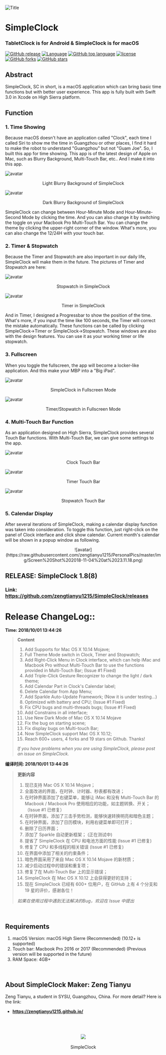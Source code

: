![Title](https://raw.githubusercontent.com/zengtianyu1215/SimpleClock/master/SamplePic/Screen%20Shot%202018-01-26%20at%2016.25.36-7.jpg)
# SimpleClock
### TabletClock is for Android & SimpleClock is for macOS
[![GitHub release](https://img.shields.io/github/release/zengtianyu1215/SimpleClock.svg)](https://github.com/zengtianyu1215/SimpleClock/releases)
[![Language](https://img.shields.io/badge/language-swift-orange.svg)](https://github.com/zengtianyu1215/SimpleClock)
[![GitHub top language](https://img.shields.io/github/languages/top/zengtianyu1215/SimpleClock.svg)](https://github.com/zengtianyu1215/SimpleClock)
[![license](https://img.shields.io/github/license/zengtianyu1215/SimpleClock.svg)]()
[![GitHub forks](https://img.shields.io/github/forks/zengtianyu1215/SimpleClock.svg?style=social&label=Fork&style=flat-square)]()
[![GitHub stars](https://img.shields.io/github/stars/zengtianyu1215/SimpleClock.svg?style=social&label=Stars&style=flat-square)]()
<br>

## Abstract

SimpleClock, SC in short, is a macOS application which can bring basic time functions but with better user experience. This app is fully built with Swift 3.0 in Xcode on High Sierra platform. 
<br>

## Function
### 1. Time Showing
Because macOS doesn't have an application called "Clock", each time I called Siri to show me the time in Guangzhou or other places, I find it hard to make the robot to understand "Guangzhou" but not "Guam Joe". So, I built this app for time showing.
This app is of the latest design of Apple on Mac, such as Blurry Background, Multi-Touch Bar, etc.. And I make it into this app.

![avatar](https://raw.githubusercontent.com/zengtianyu1215/SimpleClock/master/SamplePic/Screen%20Shot%202018-01-26%20at%2016.18.43.png)
<center>Light Blurry Background of SimpleClock</center>

![avatar](https://raw.githubusercontent.com/zengtianyu1215/SimpleClock/master/SamplePic/Screen%20Shot%202018-01-26%20at%2016.18.36.png)
<center>Dark Blurry Background of SimpleClock</center>

SimpleClock can change between Hour-Minute Mode and Hour-Minute-Second Mode by clicking the time. And you can also change it by switching the toggle on your Macbook Pro Multi-Touch Bar. You can change the theme by clicking the upper-right corner of the window. What's more, you can also change the 12/24H with your touch bar.

### 2. Timer & Stopwatch
Because the Timer and Stopwatch are also important in our daily life, SimpleClock will make them in the future. The pictures of Timer and Stopwatch are here:
<br>

![avatar](https://raw.githubusercontent.com/zengtianyu1215/SimpleClock/master/SamplePic/Screen%20Shot%202018-01-26%20at%2016.16.48.png)
<center>Stopwatch in SimpleClock</center>

![avatar](https://raw.githubusercontent.com/zengtianyu1215/SimpleClock/master/SamplePic/Screen%20Shot%202018-01-27%20at%2014.59.20.png)
<center>Timer in SimpleClock</center>

And in Timer, I designed a Progressbar to show the position of the time. What's more, if you input the time like 100 seconds, the Timer will correct the mistake automatically. 
These functions can be called by clicking SimpleClock->Timer or SimpleClock->Stopwatch. These windows are also with the design features. You can use it as your working timer or life stopwatch.
<br>

### 3. Fullscreen
When you toggle the fullscreen, the app will become a locker-like application. And this make your MBP into a "Big iPad".
<br>

![avatar](https://raw.githubusercontent.com/zengtianyu1215/SimpleClock/master/SamplePic/Screen%20Shot%202018-01-26%20at%2016.16.35-2.jpg)
<center>SimpleClock in Fullscreen Mode</center>

![avatar](https://raw.githubusercontent.com/zengtianyu1215/SimpleClock/master/SamplePic/Screen%20Shot%202018-01-26%20at%2016.16.56-4.jpg)
<center>Timer/Stopwatch in Fullscreen Mode</center>

### 4. Multi-Touch Bar Function
As an application designed on High Sierra, SimpleClock provides several Touch Bar functions. With Multi-Touch Bar, we can give some settings to the app. 
<br>

![avatar](https://raw.githubusercontent.com/zengtianyu1215/SimpleClock/master/SamplePic/Touch%20Bar%20Shot%202018-01-27%20at%2014.58.33.png)
<center>Clock Touch Bar</center>

![avatar](https://raw.githubusercontent.com/zengtianyu1215/SimpleClock/master/SamplePic/Touch%20Bar%20Shot%202018-01-27%20at%2014.59.05.png)
<center>Timer Touch Bar</center>

![avatar](https://raw.githubusercontent.com/zengtianyu1215/SimpleClock/master/SamplePic/Touch%20Bar%20Shot%202018-01-27%20at%2014.59.00.png)
<center>Stopwatch Touch Bar</center>

### 5. Calendar Display

After several iterations of SimpleClock, making a calendar display function was taken into consideration. To toggle this function, just right-click on the panel of Clock interface and click show calendar. Current month's calendar will be shown in a popup window as following.

<center>
![avatar](https://raw.githubusercontent.com/zengtianyu1215/PersonalPics/master/img/Screen%20Shot%202018-11-04%20at%2023.11.18.png)
</center>



## RELEASE: SimpleClock 1.8(8)

### Link: <https://github.com/zengtianyu1215/SimpleClock/releases>
# Release ChangeLog::

**Time: 2018/10/01 13:44:26**

>**Content**
>1. Add Supports for Mac OS X 10.14 Mojave;
>2. Full Theme Mode switch in Clock, Timer and Stopwatch;
>3. Add Right-Click Menu in Clock interface, which can help iMac and Macbook Pro without Multi-Touch Bar to use the functions provided in Multi-Touch Bar; (Issue #1 Fixed)
>4. Add Triple-Click Gesture Recognizer to change the light / dark theme;
>5. Add Calendar Part in Clock's Calendar label;
>6. Delete Calendar from App Menu;
>7. Add Sparkle Auto-Update Framework; (Now it is under testing...)
>8. Optimized with battery and CPU; (Issue #1 Fixed)
>9. Fix CPU bugs and multi-threads bugs; (Issue #1 Fixed)
>10. Add Constrains in all interface;
>11. Use New Dark Mode of Mac OS X 10.14 Mojave
>12. Fix the bug on starting scene;
>13. Fix display bugs on Multi-touch Bar;
>14. Now SimpleClock support Mac OS X 10.12;
>15. Reach 600+ users, 4 forks and 19 stars on Github. Thanks!
>
>*If you have problems when you are using SimpleClock, please post an issue on SimpleClock.*

**编译时间: 2018/10/01 13:44:26**

>**更新内容**
>
>1. 现已支持 Mac OS X 10.14 Mojave；
>2. 全面改进的界面，在时钟、计时器、秒表都有改进；
>3. 在时钟界面添加了右键菜单，能够让 iMac 和没有 Multi-Touch Bar 的 Macbook / Macbook Pro 使用相应的功能，如主题转换、开关；（Issue #1 已修复）
>4. 在时钟界面，添加了三击手势检测，能够快速转换明亮和暗色主题；
>5. 在时钟界面，添加了日历模块，利用右键菜单即可打开；
>6. 删除了日历界面；
>7. 添加了 Sparkle 自动更新框架； (正在测试中)
>8. 提省了 SimpleClock 在 CPU 和电池方面的性能 (Issue #1 已修复)
>9. 修复了 CPU 和多线程的相关错误 (Issue #1 已修复)
>10. 在界面中添加了相关的约束条件；
>11. 暗色界面采用了来自 Mac OS X 10.14 Mojave 的新材质；
>12. 减少启动过程中的错误和重复项；
>13. 修复了在 Multi-Touch Bar 上的显示错误；
>14. SimpleClock 在 Mac OS X 10.12 上会获得更好的支持；
>15. 现在 SimpleClock 已经有 600+ 位用户，在 GitHub 上有 4 个分支和 19 星的评价，感谢各位！
>
>*如果在使用过程中遇到无法解决的Bug，欢迎在 Issue 中提出*
<br>

## Requirements
1. macOS Version: macOS High Sierre (Recommended) (10.12+ is supported)
2. Touch bar: Macbook Pro 2016 or 2017 (Recommended) (Previous version will be supported in the future)
3. RAM Space: 4GB+
<br>

## About SimpleClock Maker: Zeng Tianyu
Zeng Tianyu, a student in SYSU, Guangzhou, China. For more detail? Here is the link:
* **<https://zengtianyu1215.github.io/>**
<br>
<br>
<br>
<div style="text-align:center"><img src ="https://raw.githubusercontent.com/zengtianyu1215/SimpleClock/master/icon.png" /></div>
<br>
<center>SimpleClock</center>
<br>
<br>
<br>

